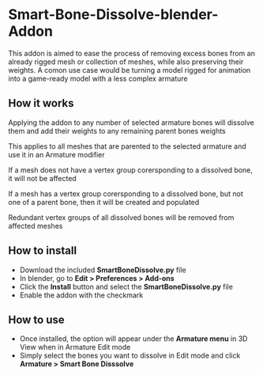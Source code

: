 # Smart-Bone-Dissolve-blender-Addon
This addon is aimed to ease the process of removing excess bones from an already rigged mesh or collection of meshes, while also preserving their weights. A comon use case would be turning a model rigged for animation into a game-ready model with a less complex armature

## How it works
Applying the addon to any number of selected armature bones will dissolve them and add their weights to any remaining parent bones weights

This applies to all meshes that are parented to the selected armature and use it in an Armature modifier

If a mesh does not have a vertex group corersponding to a dissolved bone, it will not be affected

If a mesh has a vertex group corersponding to a dissolved bone, but not one of a parent bone, then it will be created and populated

Redundant vertex groups of all dissolved bones will be removed from affected meshes

## How to install
 - Download the included **SmartBoneDissolve.py** file
 - In blender, go to **Edit > Preferences > Add-ons**
 - Click the **Install** button and select the **SmartBoneDissolve.py** file
 - Enable the addon with the checkmark
 
 ## How to use
 - Once installed, the option will appear under the **Armature menu** in 3D View when in Armature Edit mode
 - Simply select the bones you want to dissolve in Edit mode and click **Armature > Smart Bone Disssolve**
